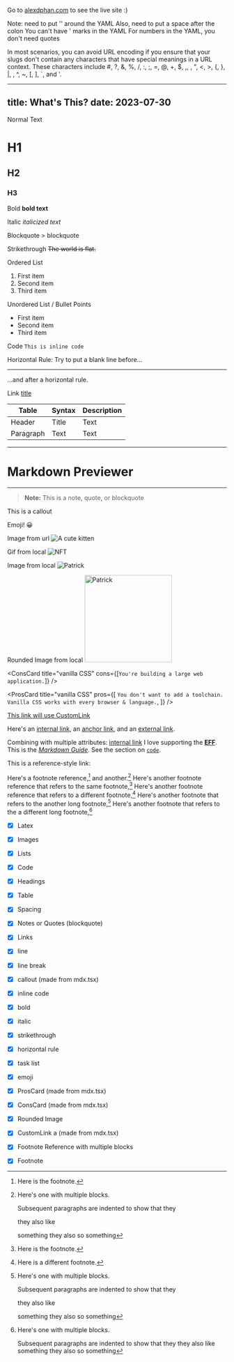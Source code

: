 Go to [alexdphan.com](https://alexdphan.com) to see the live site :)

Note: need to put '' around the YAML
Also, need to put a space after the colon
You can't have ' marks in the YAML
For numbers in the YAML, you don't need quotes

In most scenarios, you can avoid URL encoding if you ensure that your slugs don't contain any characters that have special meanings in a URL context. These characters include #, ?, &, %, /, :, ;, =, @, +, $, ,, , ", <, >, {, }, |, \, ^, ~, [, ], `, and '.

<!-- # Next.js Contentlayer Example

## Demo

View the deployed project: [Demo](https://next-contentlayer-example.vercel.app/)

## Try it Now

[![Gitpod ready-to-code](https://img.shields.io/badge/Gitpod-ready--to--code-908a85?logo=gitpod)](http://gitpod.io/#https://github.com/contentlayerdev/next-contentlayer-example)

## Local Installation

Clone the project:

    git clone git@github.com:contentlayerdev/next-contentlayer-example.git

Install dependencies:

    yarn

Run dev server:

    yarn dev


1. cloned repo into developer directory (locally)
2. renamed the template
3. git remote set-url origin https://github.com/alexdphan/alexdphan.github.io.git                 
4. git remote add origin https://github.com/alexdphan/alexdphan.github.io.git
   git branch -M main
   git push -u origin main
5. can clear history if you want (ask gpt) -->

---
title: What's This?
date: 2023-07-30
---

Normal Text

# H1
## H2
### H3
Bold **bold text**

Italic _italicized text_

Blockquote > blockquote

Strikethrough ~~The world is flat.~~

Ordered List

1. First item
2. Second item
3. Third item

Unordered List / Bullet Points

- First item
- Second item
- Third item

Code `This is inline code`

Horizontal Rule: Try to put a blank line before...

---

...and after a horizontal rule.

Link [title](https://www.example.com)

| Table     | Syntax | Description |
| --------- | ------ | ----------- |
| Header    | Title  | Text        |
| Paragraph | Text   | Text        |

---

# Markdown Previewer

---

> **Note:** This is a note, quote, or blockquote


<Callout emoji="💡">

This is a callout

</Callout>

Emoji! 😀

Image from url
![A cute kitten](https://placekitten.com/200/300)

Gif from local
![NFT](/images/nft.gif)

Image from local
![Patrick](/images/patrick.png)

Rounded Image from local
<Image src="/images/patrick.png" alt="Patrick" width="200" height="200" />

<ConsCard
  title="vanilla CSS"
  cons={[`You're building a large web application.`]}
/>

<ProsCard
  title="vanilla CSS"
  pros={[
    `You don't want to add a toolchain. Vanilla CSS works with every browser & language.`,
  ]}
/>

<a href="https://www.example.com">This link will use CustomLink</a>

Here's an [internal link](/another-post), an [anchor link](#section-1), and an [external link](https://example.com).


Combining with multiple attributes: [internal link](/another-post "A link to another post")
I love supporting the **[EFF](https://eff.org)**.
This is the *[Markdown Guide](https://www.markdownguide.org)*.
See the section on [`code`](#code).

This is a reference-style link: 

Here's a footnote reference,[^1] and another.[^longnote]
Here's another footnote reference that refers to the same footnote,[^1]
Here's another footnote reference that refers to a different footnote,[^3]
Here's another footnote that refers to the another long footnote,[^longnote]
Here's another footnote that refers to the a different long footnote,[^longnote2]


[^1]: Here is the footnote.

[^longnote]: Here's one with multiple blocks.

    Subsequent paragraphs are indented to show that they

    they also like

    something they also
    so something

[^longnote2]: Here's one with multiple blocks.

    Subsequent paragraphs are indented to show that they
    they also like
    something they also
    so something

[^3]: Here is a different footnote.


- [x] Latex
- [x] Images
- [x] Lists
- [x] Code
- [x] Headings
- [x] Table
- [x] Spacing
- [x] Notes or Quotes (blockquote)
- [x] Links
- [x] line
- [x] line break
- [x] callout (made from mdx.tsx)
- [x] inline code
- [x] bold
- [x] italic
- [x] strikethrough
- [x] horizontal rule
- [x] task list
- [x] emoji
- [x] ProsCard (made from mdx.tsx)
- [x] ConsCard (made from mdx.tsx)
- [x] Rounded Image 
- [x] CustomLink a (made from mdx.tsx)
- [x] Footnote Reference with multiple blocks
- [x] Footnote 





